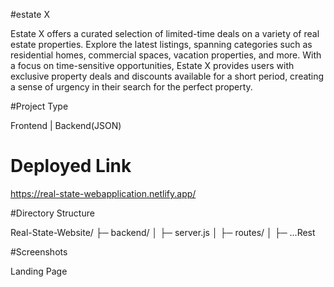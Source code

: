 #estate X

Estate X offers a curated selection of limited-time deals on a variety of real estate properties. Explore the latest listings, spanning categories such as residential homes, commercial spaces, vacation properties, and more. With a focus on time-sensitive opportunities, Estate X provides users with exclusive property deals and discounts available for a short period, creating a sense of urgency in their search for the perfect property.

#Project Type

Frontend | Backend(JSON)

# Deployed Link
https://real-state-webapplication.netlify.app/

#Directory Structure

Real-State-Website/ ├─ backend/
│ ├─ server.js
│ ├─ routes/
│ ├─ ...Rest

#Screenshots

  Landing Page
  
